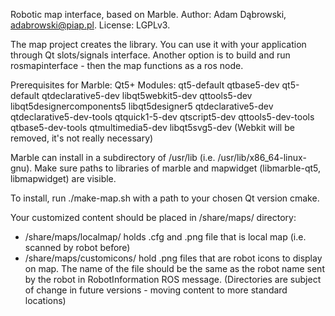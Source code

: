 Robotic map interface, based on Marble. Author: Adam Dąbrowski, adabrowski@piap.pl. License: LGPLv3.

The map project creates the library. You can use it with your application through Qt slots/signals interface. Another option is to build and run rosmapinterface - then the map functions as a ros node. 

Prerequisites for Marble:
Qt5+
Modules:
qt5-default qtbase5-dev qt5-default qtdeclarative5-dev libqt5webkit5-dev qttools5-dev libqt5designercomponents5 libqt5designer5 qtdeclarative5-dev qtdeclarative5-dev-tools qtquick1-5-dev qtscript5-dev qttools5-dev-tools  qtbase5-dev-tools qtmultimedia5-dev libqt5svg5-dev
(Webkit will be removed, it's not really necessary)

Marble can install in a subdirectory of /usr/lib (i.e. /usr/lib/x86_64-linux-gnu).
Make sure paths to libraries of marble and mapwidget (libmarble-qt5, libmapwidget) are visible.

To install, run ./make-map.sh with a path to your chosen Qt version cmake.

Your customized content should be placed in /share/maps/ directory:
- /share/maps/localmap/ holds .cfg and .png file that is local map (i.e. scanned by robot before)
- /share/maps/customicons/ hold .png files that are robot icons to display on map. The name of the file should be the same as the robot name sent by the robot in RobotInformation ROS message.
(Directories are subject of change in future versions - moving content to more standard locations)


